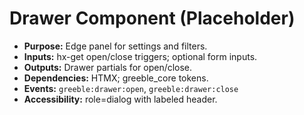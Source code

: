 # Drawer Component (Placeholder)
- **Purpose:** Edge panel for settings and filters.
- **Inputs:** hx-get open/close triggers; optional form inputs.
- **Outputs:** Drawer partials for open/close.
- **Dependencies:** HTMX; greeble_core tokens.
- **Events:** `greeble:drawer:open`, `greeble:drawer:close`
- **Accessibility:** role=dialog with labeled header.
